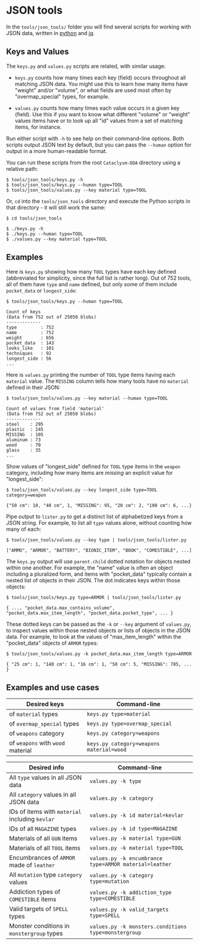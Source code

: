 # JSON tools

In the `tools/json_tools/` folder you will find several scripts for working with JSON data, written in
[python](https://python.org) and [jq](https://stedolan.github.io/jq/).

## Keys and Values

The `keys.py` and `values.py` scripts are related, with similar usage:

- `keys.py` counts how many times each key (field) occurs throughout all matching JSON data.  You
might use this to learn how many items have "weight" and/or "volume", or what fields are used most
often by "overmap_special" types, for example.

- `values.py` counts how many times each value occurs in a given key (field).  Use this if you want
to know what different "volume" or "weight" values items have or to look up all "id" values from a
set of matching items, for instance.

Run either script with `-h` to see help on their command-line options.  Both scripts output JSON
text by default, but you can pass the `--human` option for output in a more human-readable format.

You can run these scripts from the root `Cataclysm-DDA` directory using a relative path:

```console
$ tools/json_tools/keys.py -h
$ tools/json_tools/keys.py --human type=TOOL
$ tools/json_tools/values.py --key material type=TOOL
```

Or, `cd` into the `tools/json_tools` directory and execute the Python scripts in
that directory - it will still work the same:

```console
$ cd tools/json_tools

$ ./keys.py -h
$ ./keys.py --human type=TOOL
$ ./values.py --key material type=TOOL
```

## Examples

Here is `keys.py` showing how many `TOOL` types have each key defined (abbreviated for simplicity,
since the full list is rather long).  Out of 752 tools, all of them have `type` and `name` defined,
but only some of them include `pocket_data` or `longest_side`:

```console
$ tools/json_tools/keys.py --human type=TOOL

Count of keys
(Data from 752 out of 25050 blobs)
-------------
type         : 752
name         : 752
weight       : 656
pocket_data  : 143
looks_like   : 101
techniques   : 92
longest_side : 56
...
```

Here is `values.py` printing the number of `TOOL` type items having each `material` value.  The
`MISSING` column tells how many tools have no `material` defined in their JSON:

```console
$ tools/json_tools/values.py --key material --human type=TOOL

Count of values from field 'material'
(Data from 752 out of 25050 blobs)
-------------
steel    : 295
plastic  : 245
MISSING  : 105
aluminum : 73
wood     : 70
glass    : 35
...
```

Show values of "longest_side" defined for `TOOL` type items in the `weapon` category, including how
many items are *missing* an explicit value for "longest_side":

```console
$ tools/json_tools/values.py --key longest_side type=TOOL category=weapon

{"50 cm": 10, "40 cm", 1, "MISSING": 95, "20 cm": 2, "100 cm": 6, ...}
```

Pipe output to `lister.py` to get a distinct list of alphabetized keys from a JSON string.  For
example, to list all `type` values alone, without counting how many of each:

```console
$ tools/json_tools/values.py --key type | tools/json_tools/lister.py

["AMMO", "ARMOR", "BATTERY", "BIONIC_ITEM", "BOOK", "COMESTIBLE", ...]
```

The `keys.py` output will use `parent.child` dotted notation for objects nested within one another.
For example, the "name" value is often an object including a pluralized form, and items with
"pocket_data" typically contain a nested list of objects in their JSON. The dot indicates keys
within those objects:

```console
$ tools/json_tools/keys.py type=ARMOR | tools/json_tools/lister.py

{ ..., "pocket_data.max_contains_volume", "pocket_data.max_item_length", "pocket_data.pocket_type", ... }
```

These dotted keys can be passed as the `-k` or `--key` argument of `values.py`, to inspect values
within those nested objects or lists of objects in the JSON data. For example, to look at the values
of "max_item_length" within the "pocket_data" objects of `ARMOR` types:

```console
$ tools/json_tools/values.py -k pocket_data.max_item_length type=ARMOR

{ "25 cm": 1, "140 cm": 1, "16 cm": 1, "50 cm": 5, "MISSING": 785, ... }
```


## Examples and use cases

| Desired keys | Command-line
| ---          | ---
| of `material` types | `keys.py type=material`
| of `overmap_special` types | `keys.py type=overmap_special`
| of `weapons` category | `keys.py category=weapons`
| of `weapons` with `wood` material | `keys.py category=weapons material=wood`

| Desired info | Command-line
| ---          | ---
| All `type` values in all JSON data | `values.py -k type`
| All `category` values in all JSON data | `values.py -k category`
| IDs of items with `material` including `kevlar` | `values.py -k id material=kevlar`
| IDs of all `MAGAZINE` types | `values.py -k id type=MAGAZINE`
| Materials of all `GUN` items | `values.py -k material type=GUN`
| Materials of all `TOOL` items | `values.py -k material type=TOOL`
| Encumbrances of `ARMOR` made of `leather` | `values.py -k encumbrance type=ARMOR material=leather`
| All `mutation` type `category` values | `values.py -k category type=mutation`
| Addiction types of `COMESTIBLE` items | `values.py -k addiction_type type=COMESTIBLE`
| Valid targets of `SPELL` types | `values.py -k valid_targets type=SPELL`
| Monster conditions in `monstergroup` types | `values.py -k monsters.conditions type=monstergroup`
